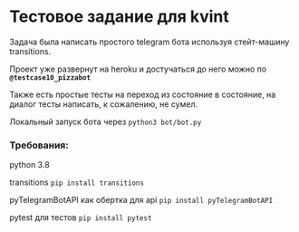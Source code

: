 # Тестовое задание для kvint

Задача была написать простого telegram бота используя стейт-машину transitions.

Проект уже развернут на heroku и достучаться до него можно по **`@testcase10_pizzabot`**

Также есть простые тесты на переход из состояние в состояние, на диалог тесты написать, к сожалению, не сумел.

Локальный запуск бота через `python3 bot/bot.py`

### Требования:

python 3.8

transitions `pip install transitions`

pyTelegramBotAPI как обертка для api `pip install pyTelegramBotAPI`

pytest для тестов `pip install pytest`


